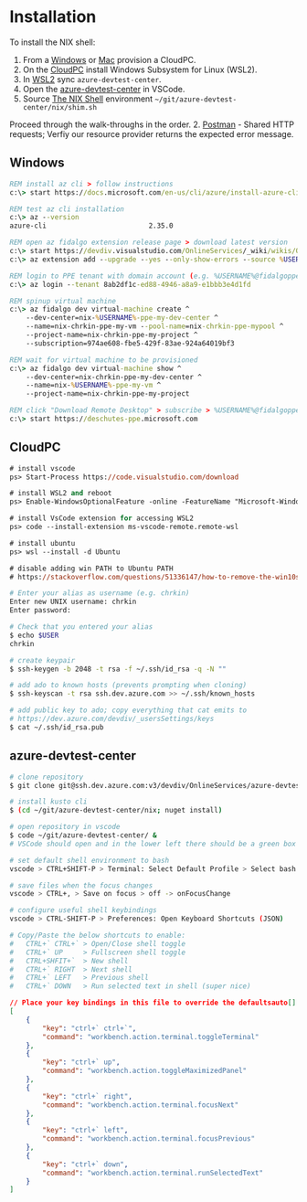 # Installation
To install the NIX shell:
1. From a [Windows](#windows) or [Mac](#mac) provision a CloudPC.
2. On the [CloudPC](#cloudpc) install Windows Subsystem for Linux (WSL2).
3. In [WSL2](#wsl2) sync `azure-devtest-center`.
4. Open the [azure-devtest-center](#azure-devtest-center) in VSCode.
5. Source [The NIX Shell](#the-nix-shell) environment `~/git/azure-devtest-center/nix/shim.sh`

Proceed through the walk-throughs in the order. 
2. [Postman](./md/postman.md) - Shared HTTP requests; Verfiy our resource provider returns the expected error message.

## Windows
```cmd
REM install az cli > follow instructions
c:\> start https://docs.microsoft.com/en-us/cli/azure/install-azure-cli-windows?tabs=azure-cli

REM test az cli installation
c:\> az --version
azure-cli                         2.35.0

REM open az fidalgo extension release page > download latest version
c:\> start https://devdiv.visualstudio.com/OnlineServices/_wiki/wikis/OnlineServices.wiki/21260/Az-Cli
c:\> az extension add --upgrade --yes --only-show-errors --source %USERPROFILE%\downloads\fidalgo-0.3.2-py3-none-any.whl

REM login to PPE tenant with domain account (e.g. %USERNAME%@fidalgoppe010.onmicrosoft.com)
c:\> az login --tenant 8ab2df1c-ed88-4946-a8a9-e1bbb3e4d1fd

REM spinup virtual machine
c:\> az fidalgo dev virtual-machine create ^
    --dev-center=nix-%USERNAME%-ppe-my-dev-center ^
    --name=nix-chrkin-ppe-my-vm --pool-name=nix-chrkin-ppe-mypool ^
    --project-name=nix-chrkin-ppe-my-project ^
    --subscription=974ae608-fbe5-429f-83ae-924a64019bf3

REM wait for virtual machine to be provisioned
c:\> az fidalgo dev virtual-machine show ^
    --dev-center=nix-chrkin-ppe-my-dev-center ^
    --name=nix-%USERNAME%-ppe-my-vm ^
    --project-name=nix-chrkin-ppe-my-project

REM click "Download Remote Desktop" > subscribe > %USERNAME%@fidalgoppe010.onmicrosoft.com
c:\> start https://deschutes-ppe.microsoft.com
```
## CloudPC
```ps
# install vscode
ps> Start-Process https://code.visualstudio.com/download

# install WSL2 and reboot
ps> Enable-WindowsOptionalFeature -online -FeatureName "Microsoft-Windows-Subsystem-Linux;VirtualMachinePlatform" -All -NoRestart; Restart-Computer

# install VsCode extension for accessing WSL2 
ps> code --install-extension ms-vscode-remote.remote-wsl

# install ubuntu
ps> wsl --install -d Ubuntu

# disable adding win PATH to Ubuntu PATH
# https://stackoverflow.com/questions/51336147/how-to-remove-the-win10s-path-from-wsl 
```
```bash
# Enter your alias as username (e.g. chrkin)
Enter new UNIX username: chrkin
Enter password:

# Check that you entered your alias
$ echo $USER
chrkin

# create keypair
$ ssh-keygen -b 2048 -t rsa -f ~/.ssh/id_rsa -q -N ""

# add ado to known hosts (prevents prompting when cloning)
$ ssh-keyscan -t rsa ssh.dev.azure.com >> ~/.ssh/known_hosts

# add public key to ado; copy everything that cat emits to
# https://dev.azure.com/devdiv/_usersSettings/keys
$ cat ~/.ssh/id_rsa.pub
```
## azure-devtest-center
```bash
# clone repository
$ git clone git@ssh.dev.azure.com:v3/devdiv/OnlineServices/azure-devtest-center ~/git/azure-devtest-center

# install kusto cli
$ (cd ~/git/azure-devtest-center/nix; nuget install)
```
```bash
# open repository in vscode
$ code ~/git/azure-devtest-center/ &
# VSCode should open and in the lower left there should be a green box with the text ">< USL: Ubuntu"
```
```bash
# set default shell environment to bash
vscode > CTRL+SHIFT-P > Terminal: Select Default Profile > Select bash

# save files when the focus changes
vscode > CTRL+, > Save on focus > off -> onFocusChange

# configure useful shell keybindings
vscode > CTRL-SHIFT-P > Preferences: Open Keyboard Shortcuts (JSON) 

# Copy/Paste the below shortcuts to enable:
#   CTRL+` CTRL+` > Open/Close shell toggle
#   CTRL+` UP     > Fullscreen shell toggle
#   CTRL+SHFIT+`  > New shell
#   CTRL+` RIGHT  > Next shell
#   CTRL+` LEFT   > Previous shell
#   CTRL+` DOWN   > Run selected text in shell (super nice)
```
```json
// Place your key bindings in this file to override the defaultsauto[]
[
    {
        "key": "ctrl+` ctrl+`",
        "command": "workbench.action.terminal.toggleTerminal"
    },
    {
        "key": "ctrl+` up",
        "command": "workbench.action.toggleMaximizedPanel"
    },
    {
        "key": "ctrl+` right",
        "command": "workbench.action.terminal.focusNext"
    },
    {
        "key": "ctrl+` left",
        "command": "workbench.action.terminal.focusPrevious"
    },
    {
        "key": "ctrl+` down",
        "command": "workbench.action.terminal.runSelectedText"
    }
]
```